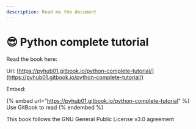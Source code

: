 ```yaml
---
description: Read me the document
---
```


# 😎 Python complete tutorial

Read the book here:

Url: [https://pyhub01.gitbook.io/python-complete-tutorial/](https://pyhub01.gitbook.io/python-complete-tutorial/)

Embed:

{% embed url="https://pyhub01.gitbook.io/python-complete-tutorial" %}
Use GitBook to read
{% endembed %}

This book follows the GNU General Public License v3.0 agreement
